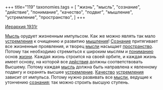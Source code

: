 +++
title="119"
taxonomies.tags = [
 "жизнь",
 "мысль",
 "сознание",
 "действие",
 "понимание",
 "качество",
 "подвиг",
 "мышление",
 "устремление",
 "пространство",
]
+++

[Иерархия 1931г](/agni/1931)

[Мысль](/tags/[мысль](/tags/мысль)) орудует жизненным импульсом. Как же можно являть так мало [устремления](/tags/[устремление](/tags/устремление)) к очищению и развитию [мышления](/tags/мышление)! [Сознание](/tags/сознание) притягивает все жизненные проявления, и творец [мысли](/tags/[мысль](/tags/мысль)) насыщает [пространство](/tags/пространство). Потому так необходимо стремиться к широким мыслям и [пониманию](/tags/понимание) основ [жизни](/tags/жизнь). Каждая жизнь строится на своей орбите, и каждая жизнь имеет основу, на которой все [действия](/tags/действие) должны соответствовать Высшему. Потому каждая [мысль](/tags/мысль) должна быть направлена к явленному подвигу и охранять высшее [устремление](/tags/устремление). [Качество](/tags/качество) [устремления](/tags/[устремление](/tags/устремление)) зависит от импульса. Потому нужно развивать все [мысли](/tags/[мысль](/tags/мысль)), ведущие к утончению [сознания](/tags/сознание); так можно строить высшую ступень.   

